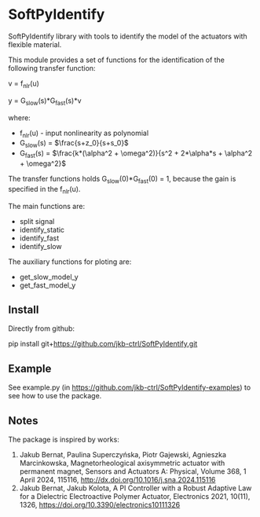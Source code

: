 # SoftPyIdentify
SoftPyIdentify library with tools to identify the model of the actuators with flexible material.

This module provides a set of functions for the identification of the following transfer function:

v = f<sub>nlr</sub>(u)

y = G<sub>slow</sub>(s)*G<sub>fast</sub>(s)*v

where:
- f<sub>nlr</sub>(u) - input nonlinearity as polynomial
- G<sub>slow</sub>(s) = $\frac{s+z_0}{s+s_0}$
- G<sub>fast</sub>(s) = $\frac{k*(\alpha^2 + \omega^2)}{s^2 + 2*\alpha*s + \alpha^2 + \omega^2}$

The transfer functions holds G<sub>slow</sub>(0)*G<sub>fast</sub>(0) = 1, because the gain is specified in the f<sub>nlr</sub>(u).

The main functions are:
- split signal
- identify_static
- identify_fast
- identify_slow

The auxiliary functions for ploting are:
- get_slow_model_y
- get_fast_model_y

Install
-----
Directly from github:

pip install git+https://github.com/jkb-ctrl/SoftPyIdentify.git

Example
-----
See example.py (in https://github.com/jkb-ctrl/SoftPyIdentify-examples) to see how to use the package.

Notes
-----
The package is inspired by works:
1. Jakub Bernat, Paulina Superczyńska, Piotr Gajewski, Agnieszka Marcinkowska, Magnetorheological axisymmetric actuator with permanent magnet, Sensors and Actuators A: Physical, Volume 368, 1 April 2024, 115116, http://dx.doi.org/10.1016/j.sna.2024.115116
2. Jakub Bernat, Jakub Kolota, A PI Controller with a Robust Adaptive Law for a Dielectric Electroactive Polymer Actuator, Electronics 2021, 10(11), 1326, https://doi.org/10.3390/electronics10111326

